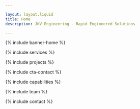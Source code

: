 ```yaml
---

layout: layout.liquid
title: Home
description: JKV Engineering - Rapid Engineered Solutions

---
```


{% include banner-home %}

{% include services %}

{% include projects %}

{% include cta-contact %}

{% include capabilities %}

{% include team %}

{% include contact %}

